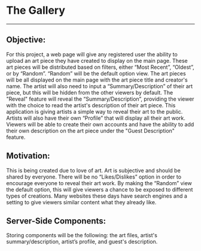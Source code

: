 # The Gallery
---

Objective:
---
For this project, a web page will give any registered user the ability to upload an art piece they have created to display on the main page. These art pieces will be distributed based on filters, either “Most Recent”, “Oldest”, or by “Random”. “Random” will be the default option view. The art pieces will be all displayed on the main page with the art piece title and creator's name.  The artist will also need to input a “Summary/Description” of their art piece, but this will be hidden from the other viewers by default. The "Reveal" feature will reveal the “Summary/Description”, providing the viewer with the choice to read the artist's description of their art piece. This application is giving artists a simple way to reveal their art to the public. Artists will also have their own “Profile” that will display all their art work. Viewers will be able to create their own accounts and have the ability to add their own description on the art piece under the "Guest Description" feature.

Motivation:
---
This is being created due to love of art. Art is subjective and should be shared by everyone. There will be no “Likes/Dislikes” option in order to encourage everyone to reveal their art work. By making the “Random” view the default option, this will give viewers a chance to be exposed to different types of creations. Many websites these days have search engines and a setting to give viewers similar content what they already like.

Server-Side Components:
---
Storing components will be the following: the art files, artist's summary/description, artist’s profile, and guest's description.

